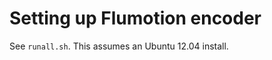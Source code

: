 Setting up Flumotion encoder
=====================

See ```runall.sh```.  This assumes an Ubuntu 12.04 install.

